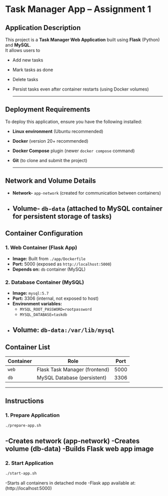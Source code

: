 #  Task Manager App – Assignment 1
##  Application Description
This project is a **Task Manager Web Application** built using **Flask** (Python) and **MySQL**.  
It allows users to  
- Add new tasks  
- Mark tasks as done  
- Delete tasks  
- Persist tasks even after container restarts (using Docker volumes)
  
  ---


##  Deployment Requirements
To deploy this application, ensure you have the following installed:  
- **Linux environment** (Ubuntu recommended)  
- **Docker** (version 20+ recommended)  
- **Docker Compose** plugin (newer `docker compose` command)  
- **Git** (to clone and submit the project)

  ---

##  Network and Volume Details
- **Network-** `app-network` (created for communication between containers)  
- **Volume-** `db-data` (attached to MySQL container for persistent storage of tasks)
  --- 

##  Container Configuration
### 1. **Web Container (Flask App)**
- **Image:** Built from `./app/Dockerfile`  
- **Port:** 5000 (exposed as `http://localhost:5000`)  
- **Depends on:** `db` container (MySQL)  

### 2. **Database Container (MySQL)**
- **Image:** `mysql:5.7`  
- **Port:** 3306 (internal, not exposed to host)  
- **Environment variables:**  
  - `MYSQL_ROOT_PASSWORD=rootpassword`  
  - `MYSQL_DATABASE=taskdb`  
- **Volume:** `db-data:/var/lib/mysql`
  ---

##  Container List
| Container | Role             | Port |
|-----------|------------------|------|
| `web`     | Flask Task Manager (frontend) | 5000 |
| `db`      | MySQL Database (persistent)   | 3306 |

---


##  Instructions

###  1. Prepare Application
```bash
./prepare-app.sh
```
-Creates network (app-network)
-Creates volume (db-data)
-Builds Flask web app image
---

### 2. Start Application
```bash
./start-app.sh
```
-Starts all containers in detached mode
-Flask app available at: (http://localhost:5000)






